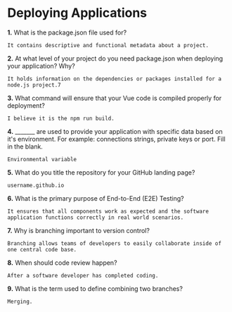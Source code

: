 # Deploying Applications

**1.** What is the package.json file used for?
<!-- enter you answer in the space below -->
```
It contains descriptive and functional metadata about a project.
``` 
**2.** At what level of your project do you need package.json when deploying your application? Why?
<!-- enter you answer in the space below -->
```
It holds information on the dependencies or packages installed for a node.js project.7
```
**3.** What command will ensure that your Vue code is compiled properly for deployment?
<!-- enter you answer in the space below -->
```
I believe it is the npm run build. 
```
**4.** _______ are used to provide your application with specific data based on it's environment. For example: connections strings, private keys or port. Fill in the blank.
<!-- enter you answer in the space below -->
```
Environmental variable
```
**5.** What do you title the repository for your GitHub landing page?

<!-- enter you answer in the space below -->
```
username.github.io
```
**6.** What is the primary purpose of End-to-End (E2E) Testing?
<!-- enter you answer in the space below -->
```
It ensures that all components work as expected and the software application functions correctly in real world scenarios.
```
**7.** Why is branching important to version control?
<!-- enter you answer in the space below -->
```
Branching allows teams of developers to easily collaborate inside of one central code base. 
```
**8.** When should code review happen?
<!-- enter you answer in the space below -->
```
After a software developer has completed coding.
```
**9.** What is the term used to define combining two branches?
<!-- enter you answer in the space below -->
```
Merging.
```
